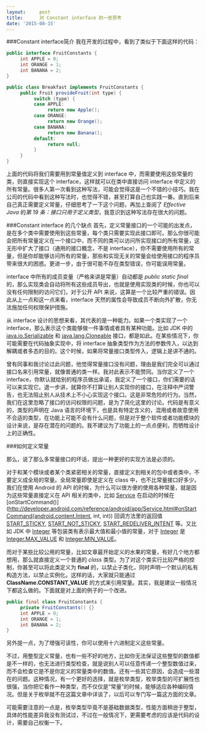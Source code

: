 ```yaml
---
layout:     post
title:      对 Constant interface 的一些思考
date: '2015-08-15'
---
```


###Constant interface简介
我在开发的过程中，看到了类似于下面这样的代码：

```java
public interface FruitConstants {
     int APPLE = 0;
     int ORANGE = 1;
     int BANANA = 2;
}

public class Breakfast implements FruitConstants {
     public Fruit provideFruit(int type) {
          switch (type) {
          case APPLE:
               return new Apple();
          case ORANGE:
               return new Orange();
          case BANANA:
               return new Banana();
          default:
               return null;
          }
     }
}
```  

上面的代码将我们需要用到常量值定义到 interface 中，而需要使用这些常量的类，则直接实现这个 interface，这样就可以在类中直接访问 interface 中定义的所有常量。很多人第一次看到这种写法，可能会觉得这是一个不错的小技巧。我在公司的代码中看到这种写法时，也觉得不错，甚至打算自己也实践一番。直到后来自己真正需要定义常量，仔细思考了一下这个问题，再加上查阅了 *Effective Java* 的*第 19 条：接口只用于定义类型*，我意识到这种写法存在很大的问题。

###Constant interface 的几个缺点
首先，定义常量接口的一个可能的出发点，是在多个类中需要使用到这些常量，每个类只需要实现此接口即可。那么你很可能会把所有常量定义在一个接口中，而不同的类可以访问所实现接口的所有常量，这无形中扩大了接口（通用的接口概念，不是 interface），你不需要使用所有的常量，但是你却能够访问所有的常量，那些和实现无关的常量会给使用接口的程序员带来很大的困惑。更进一步，由于很可能不存在类型错误，你可能误用常量。

interface 中所有的成员变量（严格来讲是常量）自动都是 *public static final* 的，那么实现类会自动将所有这些成员导出，也就是使用实现类的时候，你也可以没有任何限制的访问它们，对于公开 API 来说，这算是一个比较严重的错误。因此从上一点和这一点来看，interface 天然的属性会导致成员不断向外扩散，你无法施加任何权限保护措施。

从 interface 设计的思想来看，其代表的是一种能力。如果一个类实现了一个 interface，那么表示这个类能够做一件事情或者具有某种功能。比如 JDK 中的 [java.io.Serializable](http://developer.android.com/reference/java/io/Serializable.html) 和 [java.lang.Cloneable](http://developer.android.com/reference/java/lang/Cloneable.html) 接口，都是如此。在某些情况下，你可能需要在代码抽象实现中，将 interface 抽象类型作为方法的参数传入，以达到解耦或者多态的目的。这个时候，如果将常量接口类型传入，逻辑上是讲不通的。

曾有同事和我讨论过此问题，他觉得常量接口没有问题，理由是我们完全可以通过接口名来引用常量，就像普通的类一样。我对此表示不能赞同。当你定义了一个 interface，你默认就给别的程序员做出承诺，我定义了一个接口，你们需要的话可以来实现它。退一步讲，就算你不打算让别人实现你的接口，在注释中严词警告，也无法阻止别人从技术上不小心实现这个接口。这是非常危险的行为。当然，我们在这里忽略了接口的访问权限的问题，是为了简化这里的讨论。代码是有意义的，类型的声明在 Java 语言的环境下，也是具有特定含义的，混用或者故意使用不合适的类型，在功能上可能不会有什么问题，但是对于整个软件或者功能模块的设计来说，是存在潜在的问题的。我不建议为了功能上的一点点便利，而牺牲设计上的正确性。

###如何定义常量

那么，说了那么多常量接口的坏话，提出一种更好的实现方法是必须的。

对于和某个模块或者某个类紧密相关的常量，直接定义到相关的包中或者类中，不要定义成全局的常量。全局常量即使是定义在 class 中，也不比常量接口好多少。我们在使用 Android 的 API 的时候，为什么可以很方便的使用各种常量，就是因为这些常量直接定义在 API 相关的类中，比如 [Service](http://developer.android.com/reference/android/app/Service.html) 在启动的时候在 [onStartCommand()](http://developer.android.com/reference/android/app/Service.html#onStartCommand(android.content.Intent, int, int)) 回调方法里的返回值 [START_STICKY](http://developer.android.com/reference/android/app/Service.html#START_STICKY), [START\_NOT\_STICKY](http://developer.android.com/reference/android/app/Service.html#START_NOT_STICKY), [START\_REDELIVER\_INTENT](http://developer.android.com/reference/android/app/Service.html#START_REDELIVER_INTENT) 等。又比如 JDK 中 [Integer](http://developer.android.com/reference/java/lang/Integer.html) 等包装类有表示最大值和最小值的常量，对于 [Integer](http://developer.android.com/reference/java/lang/Integer.html) 是 [Integer.MAX_VALUE](http://developer.android.com/reference/java/lang/Integer.html#MAX_VALUE) 和 [Integer.MIN_VALUE](http://developer.android.com/reference/java/lang/Integer.html#MIN_VALUE)。

而对于某些比较公用的常量，比如文章最开始定义的水果的常量，有好几个地方都想用，那么就直接定义一个普通的 *class* 类型。为了对这个类实行比较严格的控制，你甚至可以将此类定义为 **final** 的，以禁止子类化，同时声明一个默认的私有构造方法，以禁止实例化。这样的话，大家就只能通过 **ClassName.CONSTANT_VALUE** 的方式来引用常量。其实，我是建议一般情况下都这么做的。下面就是对上面的例子的一个改进。

```java
public final class FruitConstants {
     private FruitConstants() {}
     int APPLE = 0;
     int ORANGE = 1;
     int BANANA = 2;
}
```

另外提一点，为了增强可读性，你可以使用十六进制定义这些常量。

不过，用整型定义常量，也有一些不好的地方，比如你无法保证这些整型的数值都是不一样的，也无法进行类型检查，就是说别人可以任意传递一个整型数值过来，而不会检查它是不是你定义的常量类中的数值。还有一些其它原因，会造成一些潜在的问题。这种情况，有一个更好的选择，就是枚举类型，枚举类型的可扩展性也很强，当你把它看作一种类型，而不仅仅是“常量”的时候，能够适应各种编码情况。但是关于枚举就不在这篇文章中详谈了，以后可以专门写一篇这方面的文章。

可能需要注意的一点是，枚举类型毕竟不是基础数据类型，性能方面稍逊于整型，具体的性能差异我没有测试过，不过在一般情况下，更需要考虑的应该是代码的设计，需要自己权衡一下。
